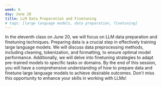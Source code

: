```yaml
---
week: 6
day: June 20
title: LLM Data Preparation and Finetuning
# tags: [large language models, data preparation, finetuning]
---
```


In the eleventh class on June 20, we will focus on LLM data preparation and finetuning techniques. Preparing data is a crucial step in effectively training large language models. We will discuss data preprocessing methods, including cleaning, tokenization, and formatting, to ensure optimal model performance. Additionally, we will delve into finetuning strategies to adapt pre-trained models to specific tasks or domains. By the end of this session, you will have a comprehensive understanding of how to prepare data and finetune large language models to achieve desirable outcomes. Don't miss this opportunity to enhance your skills in working with LLMs!